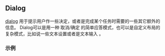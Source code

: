 ## Dialog

[dialog](https://material.google.com/components/dialogs.html) 用于提示用户作一些决定，或者是完成某个任务时需要的一些其它额外的信息。 Dialog可以是用一种 取消/确定 的简单应答模式，也可以是自定义布局的复杂模式，比如说一些文本设置或者是文本输入 。

### 示例
